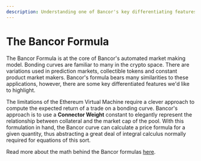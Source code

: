 ```yaml
---
description: Understanding one of Bancor's key differentiating features
---
```


# The Bancor Formula

The Bancor Formula is at the core of Bancor's automated market making model. Bonding curves are familiar to many in the crypto space. There are variations used in prediction markets, collectible tokens and constant product market makers. Bancor's formula bears many similarities to these applications, however, there are some key differentiated features we'd like to highlight.

The limitations of the Ethereum Virtual Machine require a clever approach to compute the expected return of a trade on a bonding curve. Bancor's approach is to use a **Connector Weight** constant to elegantly represent the relationship between collateral and the market cap of the pool. With this formulation in hand, the Bancor curve can calculate a price formula for a given quantity, thus abstracting a great deal of integral calculus normally required for equations of this sort. 

Read more about the math behind the Bancor formulas [here](https://drive.google.com/file/d/0B3HPNP-GDn7aRkVaV3dkVl9NS2M/view). 

  

